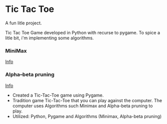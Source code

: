 # Tic Tac Toe
A fun litle project.

Tic Tac Toe Game developed in Python with recurse to pygame. 
To spice a litle bit, i'm implementing some algorithms.

### MiniMax
[Info](https://en.wikipedia.org/wiki/Minimax "Minimax")

 ### Alpha–beta pruning
 [Info](https://en.wikipedia.org/wiki/Alpha%E2%80%93beta_pruning "Alpha-beta pruning")
 

 - Created a Tic-Tac-Toe game using Pygame.
- Tradition game Tic-Tac-Toe that you can play against the computer. The computer uses Algorithms 
such Minimax and Alpha-beta pruning to play.
- Utilized: Python, Pygame and Algorithms (Minimax, Alpha-beta pruning)
